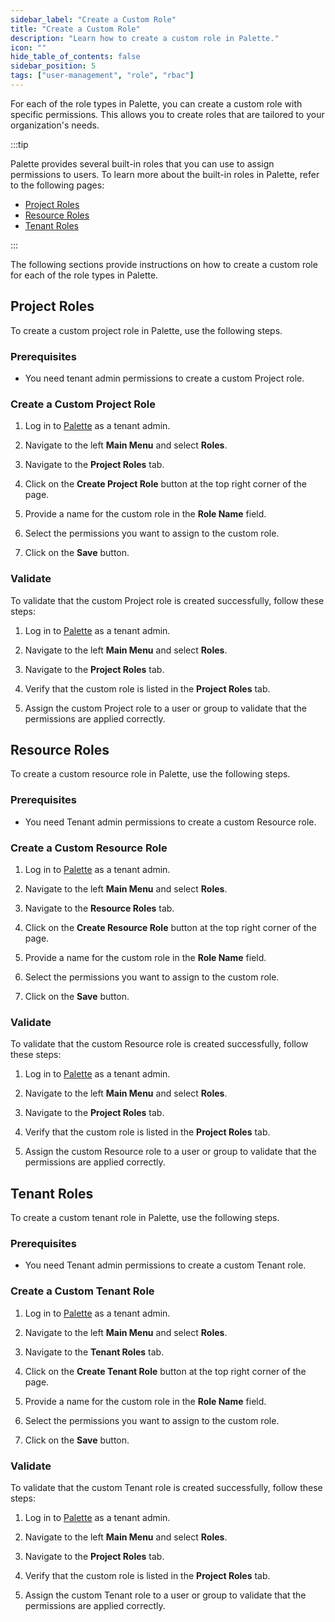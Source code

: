 ```yaml
---
sidebar_label: "Create a Custom Role"
title: "Create a Custom Role"
description: "Learn how to create a custom role in Palette."
icon: ""
hide_table_of_contents: false
sidebar_position: 5
tags: ["user-management", "role", "rbac"]
---
```


For each of the role types in Palette, you can create a custom role with specific permissions. This allows you to create
roles that are tailored to your organization's needs.

:::tip

Palette provides several built-in roles that you can use to assign permissions to users. To learn more about the
built-in roles in Palette, refer to the following pages:

- [Project Roles](./project-scope-roles-permissions.md)
- [Resource Roles](./resource-scope-roles-permissions.md)
- [Tenant Roles](./tenant-scope-roles-permissions.md)

:::

The following sections provide instructions on how to create a custom role for each of the role types in Palette.

## Project Roles

To create a custom project role in Palette, use the following steps.

### Prerequisites

- You need tenant admin permissions to create a custom Project role.

### Create a Custom Project Role

1. Log in to [Palette](https://console.spectrocloud.com) as a tenant admin.

2. Navigate to the left **Main Menu** and select **Roles**.

3. Navigate to the **Project Roles** tab.

4. Click on the **Create Project Role** button at the top right corner of the page.

5. Provide a name for the custom role in the **Role Name** field.

6. Select the permissions you want to assign to the custom role.

7. Click on the **Save** button.

### Validate

To validate that the custom Project role is created successfully, follow these steps:

1. Log in to [Palette](https://console.spectrocloud.com) as a tenant admin.

2. Navigate to the left **Main Menu** and select **Roles**.

3. Navigate to the **Project Roles** tab.

4. Verify that the custom role is listed in the **Project Roles** tab.

5. Assign the custom Project role to a user or group to validate that the permissions are applied correctly.

## Resource Roles

To create a custom resource role in Palette, use the following steps.

### Prerequisites

- You need Tenant admin permissions to create a custom Resource role.

### Create a Custom Resource Role

1. Log in to [Palette](https://console.spectrocloud.com) as a tenant admin.

2. Navigate to the left **Main Menu** and select **Roles**.

3. Navigate to the **Resource Roles** tab.

4. Click on the **Create Resource Role** button at the top right corner of the page.

5. Provide a name for the custom role in the **Role Name** field.

6. Select the permissions you want to assign to the custom role.

7. Click on the **Save** button.

### Validate

To validate that the custom Resource role is created successfully, follow these steps:

1. Log in to [Palette](https://console.spectrocloud.com) as a tenant admin.

2. Navigate to the left **Main Menu** and select **Roles**.

3. Navigate to the **Project Roles** tab.

4. Verify that the custom role is listed in the **Project Roles** tab.

5. Assign the custom Resource role to a user or group to validate that the permissions are applied correctly.

## Tenant Roles

To create a custom tenant role in Palette, use the following steps.

### Prerequisites

- You need Tenant admin permissions to create a custom Tenant role.

### Create a Custom Tenant Role

1. Log in to [Palette](https://console.spectrocloud.com) as a tenant admin.

2. Navigate to the left **Main Menu** and select **Roles**.

3. Navigate to the **Tenant Roles** tab.

4. Click on the **Create Tenant Role** button at the top right corner of the page.

5. Provide a name for the custom role in the **Role Name** field.

6. Select the permissions you want to assign to the custom role.

7. Click on the **Save** button.

### Validate

To validate that the custom Tenant role is created successfully, follow these steps:

1. Log in to [Palette](https://console.spectrocloud.com) as a tenant admin.

2. Navigate to the left **Main Menu** and select **Roles**.

3. Navigate to the **Project Roles** tab.

4. Verify that the custom role is listed in the **Project Roles** tab.

5. Assign the custom Tenant role to a user or group to validate that the permissions are applied correctly.
